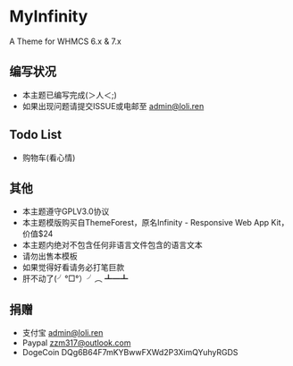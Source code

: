 # MyInfinity
A Theme for WHMCS 6.x & 7.x

## 编写状况
* 本主题已编写完成(＞人＜;)
* 如果出现问题请提交ISSUE或电邮至 admin@loli.ren

## Todo List
* 购物车(看心情)

## 其他
* 本主题遵守GPLV3.0协议
* 本主题模版购买自ThemeForest，原名Infinity - Responsive Web App Kit，价值$24
* 本主题内绝对不包含任何非语言文件包含的语言文本
* 请勿出售本模板
* 如果觉得好看请务必打笔巨款
* 肝不动了(╯°□°）╯︵ ┻━┻

## 捐赠
* 支付宝    admin@loli.ren
* Paypal   zzm317@outlook.com
* DogeCoin DQg6B64F7mKYBwwFXWd2P3XimQYuhyRGDS